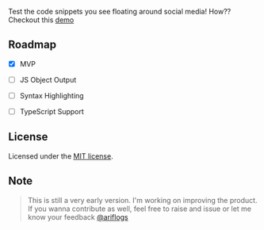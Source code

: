 Test the code snippets you see floating around social media! 
How?? Checkout this [demo](https://youtu.be/YCXkOkLZivc)

## Roadmap

  
- [x] MVP
- [ ] JS Object Output
- [ ] Syntax Highlighting
- [ ] TypeScript Support

  

## License

Licensed under the [MIT license](https://github.com/shadcn/ui/blob/main/LICENSE.md).

## Note
> This is still a very early version. I'm working on improving the product. If you wanna contribute as well, feel free to raise and issue or let me know your feedback [@ariflogs](https://twitter.com/ariflogs)